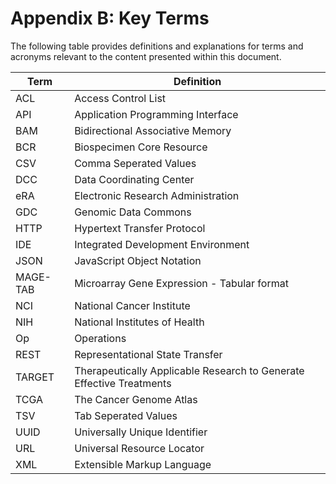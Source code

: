 # Appendix B: Key Terms

The following table provides definitions and explanations for terms and acronyms relevant to the content presented within this document.


| Term | Definition |
| --- | --- |
| ACL | Access Control List |
| API | Application Programming Interface |
| BAM | Bidirectional Associative Memory |
| BCR | Biospecimen Core Resource |
| CSV | Comma Seperated Values |
| DCC | Data Coordinating Center |
| eRA | Electronic Research Administration |
| GDC | Genomic Data Commons |
| HTTP | Hypertext Transfer Protocol |
| IDE | Integrated Development Environment |
| JSON | JavaScript Object Notation |
| MAGE-TAB | Microarray Gene Expression - Tabular format |
| NCI | National Cancer Institute |
| NIH | National Institutes of Health |
| Op | Operations |
| REST | Representational State Transfer  |
| TARGET | Therapeutically Applicable Research to Generate Effective Treatments |
| TCGA | The Cancer Genome Atlas |
| TSV | Tab Seperated Values |
| UUID | Universally Unique Identifier |
| URL | Universal Resource Locator |
| XML | Extensible Markup Language |

